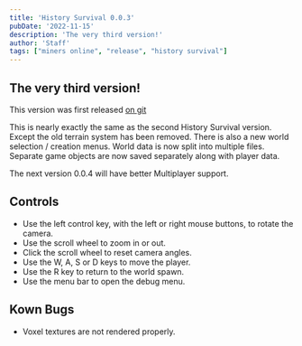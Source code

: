 ```yaml
---
title: 'History Survival 0.0.3'
pubDate: '2022-11-15'
description: 'The very third version!'
author: 'Staff'
tags: ["miners online", "release", "history survival"]
---
```


## The very third version!

This version was first released [on git](https://github.com/ajh123-development/HistorySurvival/releases/tag/v0.0.3)

This is nearly exactly the same as the second History Survival version. Except the old terrain system has been removed. There is also a new world selection / creation menus. World data is now split into multiple files. Separate game objects are now saved separately along with player data.

The next version 0.0.4 will have better Multiplayer support.

## Controls
* Use the left control key, with the left or right mouse buttons, to rotate the camera.
* Use the scroll wheel to zoom in or out.
* Click the scroll wheel to reset camera angles.
* Use the W, A, S or D keys to move the player.
* Use the R key to return to the world spawn.
* Use the menu bar to open the debug menu.

## Kown Bugs
* Voxel textures are not rendered properly.
